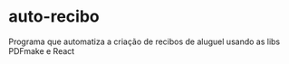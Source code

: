 # auto-recibo
 Programa que automatiza a criação de recibos de aluguel usando as libs PDFmake e React
